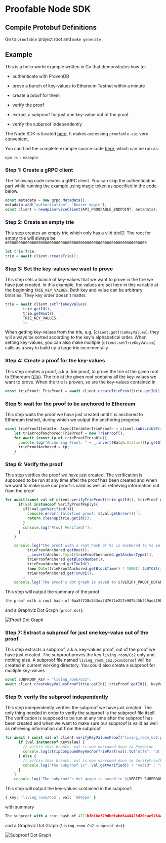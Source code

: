 # Proofable Node SDK

## Compile Protobuf Definitions

Go to `proofable` project root and `make generate`

## Example

This is a hello world example written in Go that demonstrates how to:

- authenticate with ProvenDB

- prove a bunch of key-values to Ethereum Testnet within a minute

- create a proof for them

- verify the proof

- extract a subproof for just one key-value out of the proof

- verify the subproof independently

The Node SDK is located [here](https://github.com/SouthbankSoftware/proofable/tree/master/node_sdk). It makes accessing `proofable-api` very convenient.

You can find the complete example source code [here](https://github.com/SouthbankSoftware/proofable/blob/master/node_sdk/src/examples/example.ts), which can be run as:

```shell
npm run example
```

### Step 1: Create a gRPC client

The following code creates a gRPC client. You can skip the authentication part while running the example using magic token as specified in the code below.

```typescript
const metadata = new grpc.Metadata();
metadata.add("authorization", "Bearer magic");
const client = newApiServiceClient(API_PROOFABLE_ENDPOINT, metadata);
```

### Step 2: Create an empty trie

This step creates an empty trie which only has a vlid trieID. The root for empty trie will always be `0000000000000000000000000000000000000000000000000000000000000000`

```typescript
let trie:Trie;
trie = await client.createTrie();
```

### Step 3: Set the key-values we want to prove

This step sets a bunch of key-values that we want to prove in the trie we have just created. In this example, the values are set here in this variable at the beginning `TRIE_KEY_VALUES`. Both key and value can be arbitrary binaries. They key order doesn't matter.

```typescript
trie = await client.setTrieKeyValues(
        trie.getId(),
        trie.getRoot(),
        TRIE_KEY_VALUES,
        );
```

When getting key-values from the trie, e.g. [`client.getTrieKeyValues`], they will always be sorted according to the key's alphabetical order. When setting key-values, you can also make multiple [`client.setTrieKeyValues`] calls as a way to build up a large trie incrementally

### Step 4: Create a proof for the key-values

This step creates a proof, a.k.a. trie proof, to prove the trie at the given root to Ethereum ([`ETH`](https://www.proofable.io/docs/anchor.html#anchor.Anchor.Type)). The trie at the given root contains all the key-values we want to prove. When the trie is proven, so are the key-values contained in

```typescript
const trieProof: TrieProof = await client.createTrieProof(trie.getId(), trie.getRoot(), Anchor.Type.ETH);
```

### Step 5: wait for the proof to be anchored to Ethereum

This step waits the proof we have just created until it is anchored to Ethereum testnet, during which we output the anchoring progress

```typescript
const trieProofIterable: AsyncIterable<TrieProof> = client.subscribeTrieProof(trie.getId(), trieProof.getId(), null);
    let trieProofAnchored:TrieProof = new TrieProof();
    for await (const tp of trieProofIterable){
      console.log("Anchoring Proof: " + _.invert(Batch.Status)[tp.getStatus()]);
      trieProofAnchored = tp;
    }
```

### Step 6: Verify the proof

This step verifies the proof we have just created. The verification is supposed to be run at any time after the proof has been created and when we want to make sure our proof is valid as well as retrieving information out from the proof

```typescript
for await(const val of client.verifyTrieProof(trie.getId(), trieProof.getId(), true, VERIFY_PROOF_DOTGRAPH_FILE)){
      if(val instanceof VerifyProofReply){
        if(!val.getVerified()){
          console.error(`falsified proof: ${val.getError()}`);
          return cleanup(trie.getId());
        }
        console.log("Proof Verified!");
      }
    }

    console.log("the proof with a root hash of %s is anchored to %s in block %s with transaction %s at %s, which can be viewed at %s",
          trieProofAnchored.getRoot(),
          _.invert(Anchor.Type)[trieProofAnchored.getAnchorType()],
          trieProofAnchored.getBlockNumber(),
          trieProofAnchored.getTxnId(),
          (new Date(trieProofAnchored.getBlockTime() * 1000)).toUTCString(),
          trieProofAnchored.getTxnUri(),
        )
    console.log(`The proof's dot graph is saved to ${VERIFY_PROOF_DOTGRAPH_FILE}`);
```

This step will output the summary of the proof

```zsh
the proof with a root hash of 9aa9f728c533ea7d7671e227e987b45bf49ae31986ad9c7923e987b518a3c1cf is anchored to ETH in block 6715256 with transaction 8acda892995cffd521a7f16eedadffc6756d198dff83f1c54ea1114d8156fca5 at Tue, 23 Jun 2020 03:51:54 GMT, which can be viewed at https://rinkeby.etherscan.io/tx/0x8acda892995cffd521a7f16eedadffc6756d198dff83f1c54ea1114d8156fca5
```

and a Graphviz Dot Graph (`proof.dot`):

![Proof Dot Graph](https://github.com/SouthbankSoftware/proofable/tree/master/docs/images/example_proof.svg)

### Step 7: Extract a subproof for just one key-value out of the proof

This step extracts a subproof, a.k.a. key-values proof, out of the proof we have just created. The subproof proves the key `living_room/Co2` only and nothing else. A subproof file named `living_room_Co2.pxsubproof` will be created in current working directory. You could also create a subproof for multiple key-values

```typescript
const SUBPROOF_KEY = "living_room/Co2";
await client.createKeyValuesProof(trie.getId(),trieProof.getId(), KeyValuesFilter.from([Key.from(SUBPROOF_KEY)]), SUBPROOF_KEY.replace("/", "-") + ".pxsubproof");
```

### Step 9: verify the subproof independently

This step independently verifies the subproof we have just created. The only thing needed in order to verify the subproof is the subproof file itself. The verification is supposed to be run at any time after the subproof has been created and when we want to make sure our subproof is valid as well as retrieving information out from the subproof

```typescript
for await ( const val of client.verifyKeyValuesProof("living_room_Co2.pxsubproof", true, VERIFY_SUBPROOF_DOTGRAPH_FILE)){
      if (val instanceof KeyValue) {
        // within this branch, val is now narrowed down to KeyValue
        console.log(stripCompoundKeyAnchorTriePart(val).to("utf8", "utf8"));
      } else {
        // within this branch, val is now narrowed down to VerifyProofReply
        console.log("the subproof is", val.getVerified() ? "valid" : "invalid");
      }
    }
    console.log(`The subproof's dot graph is saved to ${VERIFY_SUBPROOF_DOTGRAPH_FILE}`);
```

This step will output the key-values contained in the subproof:

```zsh
{ key: 'living_room/Co2', val: '564ppm' }
```

with summary
```typescript
The subproof with a root hash of 4711b3b18e379dbdfabd6440428d20cae5784a518605acec48e126e33383f24e is anchored to undefined in block 6715676 with transaction 13ebc980694b231efee6cdf23c1880f2a790e464af04483bfc55f019f3b6f36f at Tue, 23 Jun 2020 05:36:54 GMT, which can be viewed at https://rinkeby.etherscan.io/tx/0x13ebc980694b231efee6cdf23c1880f2a790e464af04483bfc55f019f3b6f36f
```

and a Graphviz Dot Graph (`living_room_Co2_subproof.dot`):

![Subproof Dot Graph](https://github.com/SouthbankSoftware/proofable/tree/master/docs/images/example_subproof.svg)